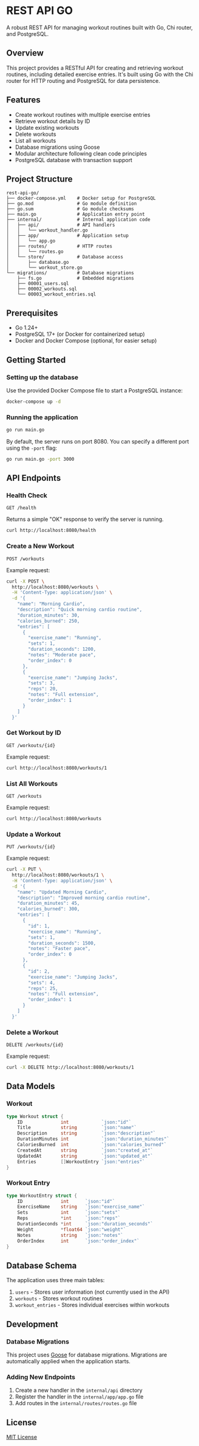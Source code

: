 # REST API GO

A robust REST API for managing workout routines built with Go, Chi router, and PostgreSQL.

## Overview

This project provides a RESTful API for creating and retrieving workout routines, including detailed exercise entries. It's built using Go with the Chi router for HTTP routing and PostgreSQL for data persistence.

## Features

- Create workout routines with multiple exercise entries
- Retrieve workout details by ID
- Update existing workouts
- Delete workouts
- List all workouts
- Database migrations using Goose
- Modular architecture following clean code principles
- PostgreSQL database with transaction support

## Project Structure

```
rest-api-go/
├── docker-compose.yml    # Docker setup for PostgreSQL
├── go.mod                # Go module definition
├── go.sum                # Go module checksums
├── main.go               # Application entry point
├── internal/             # Internal application code
│   ├── api/              # API handlers
│   │   └── workout_handler.go
│   ├── app/              # Application setup
│   │   └── app.go
│   ├── routes/           # HTTP routes
│   │   └── routes.go
│   └── store/            # Database access
│       ├── database.go
│       └── workout_store.go
└── migrations/           # Database migrations
    ├── fs.go             # Embedded migrations
    ├── 00001_users.sql
    ├── 00002_workouts.sql
    └── 00003_workout_entries.sql
```

## Prerequisites

- Go 1.24+
- PostgreSQL 17+ (or Docker for containerized setup)
- Docker and Docker Compose (optional, for easier setup)

## Getting Started

### Setting up the database

Use the provided Docker Compose file to start a PostgreSQL instance:

```bash
docker-compose up -d
```

### Running the application

```bash
go run main.go
```

By default, the server runs on port 8080. You can specify a different port using the `-port` flag:

```bash
go run main.go -port 3000
```

## API Endpoints

### Health Check

```
GET /health
```

Returns a simple "OK" response to verify the server is running.

```bash
curl http://localhost:8080/health
```

### Create a New Workout

```
POST /workouts
```

Example request:

```bash
curl -X POST \
  http://localhost:8080/workouts \
  -H 'Content-Type: application/json' \
  -d '{
    "name": "Morning Cardio",
    "description": "Quick morning cardio routine",
    "duration_minutes": 30,
    "calories_burned": 250,
    "entries": [
      {
        "exercise_name": "Running",
        "sets": 1,
        "duration_seconds": 1200,
        "notes": "Moderate pace",
        "order_index": 0
      },
      {
        "exercise_name": "Jumping Jacks",
        "sets": 3,
        "reps": 20,
        "notes": "Full extension",
        "order_index": 1
      }
    ]
  }'
```

### Get Workout by ID

```
GET /workouts/{id}
```

Example request:

```bash
curl http://localhost:8080/workouts/1
```

### List All Workouts

```
GET /workouts
```

Example request:

```bash
curl http://localhost:8080/workouts
```

### Update a Workout

```
PUT /workouts/{id}
```

Example request:

```bash
curl -X PUT \
  http://localhost:8080/workouts/1 \
  -H 'Content-Type: application/json' \
  -d '{
    "name": "Updated Morning Cardio",
    "description": "Improved morning cardio routine",
    "duration_minutes": 45,
    "calories_burned": 300,
    "entries": [
      {
        "id": 1,
        "exercise_name": "Running",
        "sets": 1,
        "duration_seconds": 1500,
        "notes": "Faster pace",
        "order_index": 0
      },
      {
        "id": 2,
        "exercise_name": "Jumping Jacks",
        "sets": 4,
        "reps": 25,
        "notes": "Full extension",
        "order_index": 1
      }
    ]
  }'
```

### Delete a Workout

```
DELETE /workouts/{id}
```

Example request:

```bash
curl -X DELETE http://localhost:8080/workouts/1
```

## Data Models

### Workout

```go
type Workout struct {
    ID              int            `json:"id"`
    Title           string         `json:"name"`
    Description     string         `json:"description"`
    DurationMinutes int            `json:"duration_minutes"`
    CaloriesBurned  int            `json:"calories_burned"`
    CreatedAt       string         `json:"created_at"`
    UpdatedAt       string         `json:"updated_at"`
    Entries         []WorkoutEntry `json:"entries"`
}
```

### Workout Entry

```go
type WorkoutEntry struct {
    ID              int      `json:"id"`
    ExerciseName    string   `json:"exercise_name"`
    Sets            int      `json:"sets"`
    Reps            *int     `json:"reps"`
    DurationSeconds *int     `json:"duration_seconds"`
    Weight          *float64 `json:"weight"`
    Notes           string   `json:"notes"`
    OrderIndex      int      `json:"order_index"`
}
```

## Database Schema

The application uses three main tables:

1. `users` - Stores user information (not currently used in the API)
2. `workouts` - Stores workout routines
3. `workout_entries` - Stores individual exercises within workouts

## Development

### Database Migrations

This project uses [Goose](https://github.com/pressly/goose) for database migrations. Migrations are automatically applied when the application starts.

### Adding New Endpoints

1. Create a new handler in the `internal/api` directory
2. Register the handler in the `internal/app/app.go` file
3. Add routes in the `internal/routes/routes.go` file

## License

[MIT License](LICENSE)